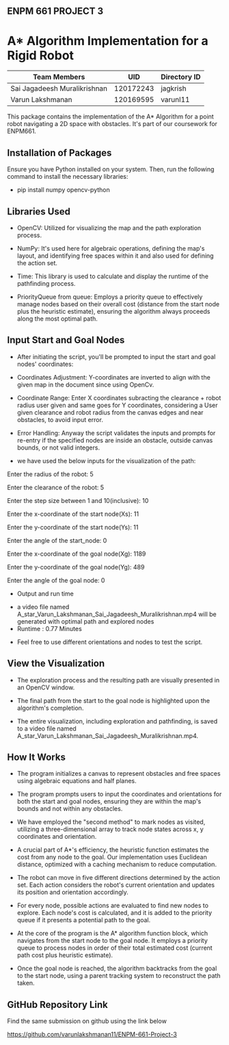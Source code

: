 ## ENPM 661 PROJECT 3
# A* Algorithm Implementation for a Rigid Robot

| Team Members                 | UID       | Directory ID |
|------------------------------|-----------|--------------|
| Sai Jagadeesh Muralikrishnan | 120172243 | jagkrish     |
| Varun Lakshmanan             | 120169595 | varunl11     |


This package contains the implementation of the A* Algorithm for a point robot navigating a 2D space with obstacles. It's part of our coursework for ENPM661.

## Installation of Packages

Ensure you have Python installed on your system. Then, run the following command to install the necessary libraries:

* pip install numpy opencv-python

## Libraries Used

* OpenCV: Utilized for visualizing the map and the path exploration process.

* NumPy: It's used here for algebraic operations, defining the map's layout, and identifying free spaces within it and also used for defining the action set.

* Time: This library is used to calculate and display the runtime of the pathfinding process.

* PriorityQueue from queue: Employs a priority queue to effectively manage nodes based on their overall cost (distance from the start node plus the heuristic estimate), ensuring the algorithm always proceeds along the most optimal path.


## Input Start and Goal Nodes

* After initiating the script, you'll be prompted to input the start and goal nodes' coordinates:

* Coordinates Adjustment: Y-coordinates are inverted to align with the given map in the document since using OpenCv.

* Coordinate Range: Enter X coordinates subracting the clearance + robot radius user given and same goes for Y coordinates, considering a User given clearance and robot radius from the canvas edges and near obstacles, to avoid input error.

* Error Handling: Anyway the script validates the inputs and prompts for re-entry if the specified nodes are inside an obstacle, outside canvas bounds, or not valid integers.

* we have used the below inputs for the visualization of the path:

Enter the radius of the robot: 5

Enter the clearance of the robot: 5

Enter the step size between 1 and 10(inclusive): 10

Enter the x-coordinate of the start node(Xs): 11

Enter the y-coordinate of the start node(Ys): 11

Enter the angle of the start_node: 0

Enter the x-coordinate of the goal node(Xg): 1189

Enter the y-coordinate of the goal node(Yg): 489

Enter the angle of the goal node: 0

* Output and run time
 - a video file named A_star_Varun_Lakshmanan_Sai_Jagadeesh_Muralikrishnan.mp4 will be generated with optimal path and explored nodes
 - Runtime : 0.77 Minutes

 * Feel free to use different orientations and nodes to test the script.

## View the Visualization

* The exploration process and the resulting path are visually presented in an OpenCV window.

* The final path from the start to the goal node is highlighted upon the algorithm's completion.

* The entire visualization, including exploration and pathfinding, is saved to a video file named A_star_Varun_Lakshmanan_Sai_Jagadeesh_Muralikrishnan.mp4.

## How It Works

* The program initializes a canvas to represent obstacles and free spaces using algebraic equations and half planes.

* The program prompts users to input the coordinates and orientations for both the start and goal nodes, ensuring they are within the map's bounds and not within any obstacles.

* We have employed the "second method" to mark nodes as visited, utilizing a three-dimensional array to track node states across x, y coordinates and orientation.

* A crucial part of A*'s efficiency, the heuristic function estimates the cost from any node to the goal. Our implementation uses Euclidean distance, optimized with a caching mechanism to reduce computation.

* The robot can move in five different directions determined by the action set. Each action considers the robot's current orientation and updates its position and orientation accordingly.

* For every node, possible actions are evaluated to find new nodes to explore. Each node's cost is calculated, and it is added to the priority queue if it presents a potential path to the goal.

* At the core of the program is the A* algorithm function block, which navigates from the start node to the goal node. It employs a priority queue to process nodes in order of their total estimated cost (current path cost plus heuristic estimate).

* Once the goal node is reached, the algorithm backtracks from the goal to the start node, using a parent tracking system to reconstruct the path taken.

## GitHub Repository Link

Find the same submission on github using the link below

https://github.com/varunlakshmanan11/ENPM-661-Project-3 

